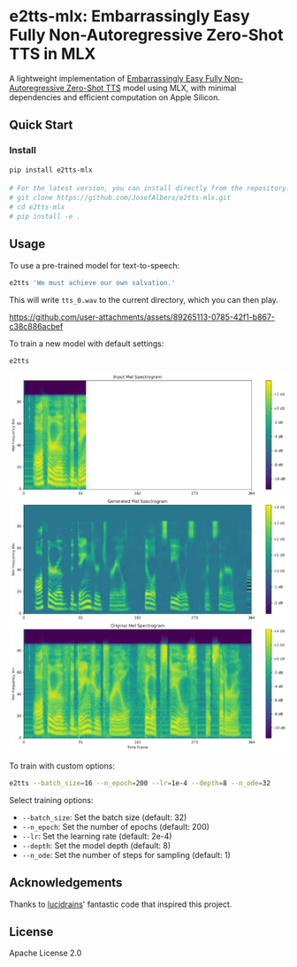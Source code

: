 # e2tts-mlx: Embarrassingly Easy Fully Non-Autoregressive Zero-Shot TTS in MLX

A lightweight implementation of [Embarrassingly Easy Fully Non-Autoregressive Zero-Shot TTS](https://arxiv.org/abs/2406.18009) model using MLX, with minimal dependencies and efficient computation on Apple Silicon.

## Quick Start

### Install

```zsh
pip install e2tts-mlx

# For the latest version, you can install directly from the repository:
# git clone https://github.com/JosefAlbers/e2tts-mlx.git
# cd e2tts-mlx
# pip install -e .
```

## Usage

To use a pre-trained model for text-to-speech:

```zsh
e2tts 'We must achieve our own salvation.'
```

This will write `tts_0.wav` to the current directory, which you can then play.

https://github.com/user-attachments/assets/89265113-0785-42f1-b867-c38c886acbef

To train a new model with default settings:

```zsh
e2tts
```

![e2tts](https://raw.githubusercontent.com/JosefAlbers/e2tts-mlx/main/assets/e2tts.png)

To train with custom options:

```zsh
e2tts --batch_size=16 --n_epoch=200 --lr=1e-4 --depth=8 --n_ode=32
```

Select training options:
- `--batch_size`: Set the batch size (default: 32)
- `--n_epoch`: Set the number of epochs (default: 200)
- `--lr`: Set the learning rate (default: 2e-4)
- `--depth`: Set the model depth (default: 8)
- `--n_ode`: Set the number of steps for sampling (default: 1)

## Acknowledgements

Thanks to [lucidrains](https://github.com/lucidrains/e2-tts-pytorch)' fantastic code that inspired this project.

## License

Apache License 2.0
